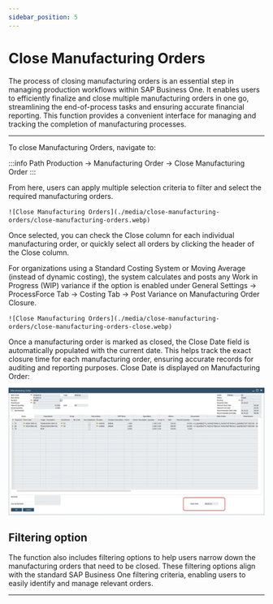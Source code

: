 ```yaml
---
sidebar_position: 5
---
```


# Close Manufacturing Orders

The process of closing manufacturing orders is an essential step in managing production workflows within SAP Business One. It enables users to efficiently finalize and close multiple manufacturing orders in one go, streamlining the end-of-process tasks and ensuring accurate financial reporting. This function provides a convenient interface for managing and tracking the completion of manufacturing processes.

---

To close Manufacturing Orders, navigate to:

:::info Path
    Production → Manufacturing Order → Close Manufacturing Order
:::

From here, users can apply multiple selection criteria to filter and select the required manufacturing orders.

    ![Close Manufacturing Orders](./media/close-manufacturing-orders/close-manufacturing-orders.webp)

Once selected, you can check the Close column for each individual manufacturing order, or quickly select all orders by clicking the header of the Close column.

For organizations using a Standard Costing System or Moving Average (instead of dynamic costing), the system calculates and posts any Work in Progress (WIP) variance if the option is enabled under General Settings → ProcessForce Tab → Costing Tab → Post Variance on Manufacturing Order Closure.

    ![Close Manufacturing Orders](./media/close-manufacturing-orders/close-manufacturing-orders-close.webp)

Once a manufacturing order is marked as closed, the Close Date field is automatically populated with the current date. This helps track the exact closure time for each manufacturing order, ensuring accurate records for auditing and reporting purposes. Close Date is displayed on Manufacturing Order:

![Close date](./media/close-manufacturing-orders/closed-date.webp)

## Filtering option

The function also includes filtering options to help users narrow down the manufacturing orders that need to be closed. These filtering options align with the standard SAP Business One filtering criteria, enabling users to easily identify and manage relevant orders.

---
